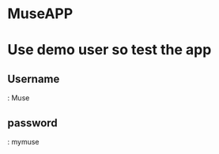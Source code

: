 # MuseAPP

<h1>Use demo user so test the app</h1>
<h2>Username</h2>: Muse
<h2>password</h2>: mymuse
